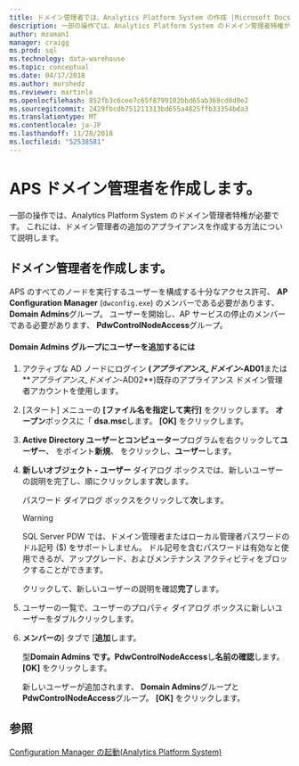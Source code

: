 ```yaml
---
title: ドメイン管理者では、Analytics Platform System の作成 |Microsoft Docs
description: 一部の操作では、Analytics Platform System のドメイン管理者特権が必要です。 これには、ドメイン管理者の追加のアプライアンスを作成する方法について説明します。
author: mzaman1
manager: craigg
ms.prod: sql
ms.technology: data-warehouse
ms.topic: conceptual
ms.date: 04/17/2018
ms.author: murshedz
ms.reviewer: martinle
ms.openlocfilehash: 852fb3c6cee7c65f8799102bbd65ab368cd0d9e2
ms.sourcegitcommit: 2429fbcdb751211313bd655a4825ffb33354bda3
ms.translationtype: MT
ms.contentlocale: ja-JP
ms.lasthandoff: 11/28/2018
ms.locfileid: "52538581"
---
```

# <a name="create-an-aps-domain-administrator"></a>APS ドメイン管理者を作成します。
一部の操作では、Analytics Platform System のドメイン管理者特権が必要です。 これには、ドメイン管理者の追加のアプライアンスを作成する方法について説明します。  
  
## <a name="create-a-domain-administrator"></a>ドメイン管理者を作成します。  
APS のすべてのノードを実行するユーザーを構成する十分なアクセス許可、 **AP Configuration Manager** (`dwconfig.exe`) のメンバーである必要があります、 **Domain Admins**グループ。 ユーザーを開始し、AP サービスの停止のメンバーである必要があります、 **PdwControlNodeAccess**グループ。  
  
#### <a name="to-add-a-user-to-the-domain-admins-group"></a>Domain Admins グループにユーザーを追加するには  
  
1.  アクティブな AD ノードにログイン **(_アプライアンス\_ドメイン_-AD01**または**_アプライアンス\_ドメイン_-AD02**)既存のアプライアンス ドメイン管理者アカウントを使用します。  
  
2.  [スタート] メニューの **[ファイル名を指定して実行]** をクリックします。 **オープン**ボックスに「 **dsa.msc**します。 **[OK]** をクリックします。  
  
3.  **Active Directory ユーザーとコンピューター**プログラムを右クリックして**ユーザー**、 をポイント**新規**、 をクリックし、**ユーザー**します。  
  
4.  **新しいオブジェクト - ユーザー**  ダイアログ ボックスでは、新しいユーザーの説明を完了し、順にクリックします**次**します。  
  
    パスワード ダイアログ ボックスをクリックして**次**します。  
  
    > [!WARNING]  
    > SQL Server PDW では、ドメイン管理者またはローカル管理者パスワードのドル記号 ($) をサポートしません。 ドル記号を含むパスワードは有効なと使用できるが、アップグレード、およびメンテナンス アクティビティをブロックすることができます。  
  
    クリックして、新しいユーザーの説明を確認**完了**します。  
  
5.  ユーザーの一覧で、ユーザーのプロパティ ダイアログ ボックスに新しいユーザーをダブルクリックします。  
  
6.  **メンバーの**] タブで [**追加**します。  
  
    型**Domain Admins です。PdwControlNodeAccess**し**名前の確認**します。 **[OK]** をクリックします。  
  
    新しいユーザーが追加されます、 **Domain Admins**グループと**PdwControlNodeAccess**グループ。 **[OK]** をクリックします。  
  
## <a name="see-also"></a>参照  
[Configuration Manager の起動&#40;Analytics Platform System&#41;](launch-the-configuration-manager.md)  
  
